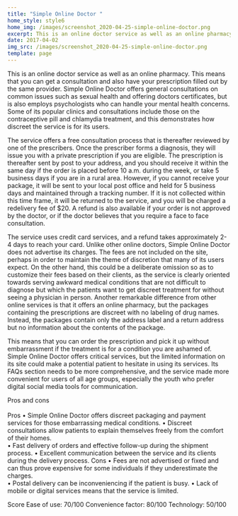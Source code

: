 ```yaml
---
title: "Simple Online Doctor "
home_style: style6
home_img: /images/screenshot_2020-04-25-simple-online-doctor.png
excerpt: This is an online doctor service as well as an online pharmacy.
date: 2017-04-02
img_src: /images/screenshot_2020-04-25-simple-online-doctor.png
template: page
---
```

This is an online doctor service as well as an online pharmacy. This means that you can get a consultation and also have your prescription filled out by the same provider. Simple Online Doctor offers general consultations on common issues such as sexual health and offering doctors certificates, but is also employs psychologists who can handle your mental health concerns. Some of its popular clinics and consultations include those on the contraceptive pill and chlamydia treatment, and this demonstrates how discreet the service is for its users.

 The service offers a free consultation process that is thereafter reviewed by one of the prescribers. Once the prescriber forms a diagnosis, they will issue you with a private prescription if you are eligible. The prescription is thereafter sent by post to your address, and you should receive it within the same day if the order is placed before 10 a.m. during the week, or take 5 business days if you are in a rural area. However, if you cannot receive your package, it will be sent to your local post office and held for 5 business days and maintained through a tracking number. If it is not collected within this time frame, it will be returned to the service, and you will be charged a redelivery fee of $20. A refund is also available if your order is not approved by the doctor, or if the doctor believes that you require a face to face consultation. 

The service uses credit card services, and a refund takes approximately 2-4 days to reach your card.  Unlike other online doctors, Simple Online Doctor does not advertise its charges. The fees are not included on the site, perhaps in order to maintain the theme of discretion that many of its users expect. On the other hand, this could be a deliberate omission so as to customize their fees based on their clients, as the service is clearly oriented towards serving awkward medical conditions that are not difficult to diagnose but which the patients want to get discreet treatment for without seeing a physician in person. Another remarkable difference from other online services is that it offers an online pharmacy, but the packages containing the prescriptions are discreet with no labeling of drug names. Instead, the packages contain only the address label and a return address but no information about the contents of the package. 

This means that you can order the prescription and pick it up without embarrassment if the treatment is for a condition you are ashamed of.  Simple Online Doctor offers critical services, but the limited information on its site could make a potential patient to hesitate in using its services. Its FAQs section needs to be more comprehensive, and the service made more convenient for users of all age groups, especially the youth who prefer digital social media tools for communication. 

Pros and cons  \
\
Pros 
•	Simple Online Doctor offers discreet packaging and payment services for those embarrassing medical conditions.
•	Discreet consultations allow patients to explain themselves freely from the comfort of their homes.\
•	Fast delivery of orders and effective follow-up during the shipment process. •	Excellent communication between the service and its clients during the delivery process. Cons 
•	Fees are not advertised or fixed and can thus prove expensive for some individuals if they underestimate the charges.\
•	Postal delivery can be inconveniencing if the patient is busy. •	Lack of mobile or digital services means that the service is limited. 

Score  Ease of use: 70/100  Convenience factor: 80/100
Technology: 50/100